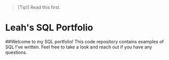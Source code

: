 > [Tip!]
> Read this first.

# Leah's SQL Portfolio

##Welcome to my SQL portfolio! This code repository contains examples of SQL I've written. Feel free to take a look and reach out if you have any questions.
